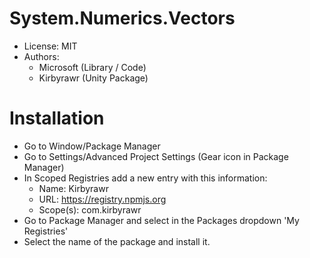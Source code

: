 # System.Numerics.Vectors
- License: MIT
- Authors:
  - Microsoft (Library / Code)
  - Kirbyrawr (Unity Package)
  
# Installation
- Go to Window/Package Manager
- Go to Settings/Advanced Project Settings (Gear icon in Package Manager)
- In Scoped Registries add a new entry with this information:
  - Name: Kirbyrawr
  - URL: https://registry.npmjs.org
  - Scope(s): com.kirbyrawr
- Go to Package Manager and select in the Packages dropdown 'My Registries'
- Select the name of the package and install it.
